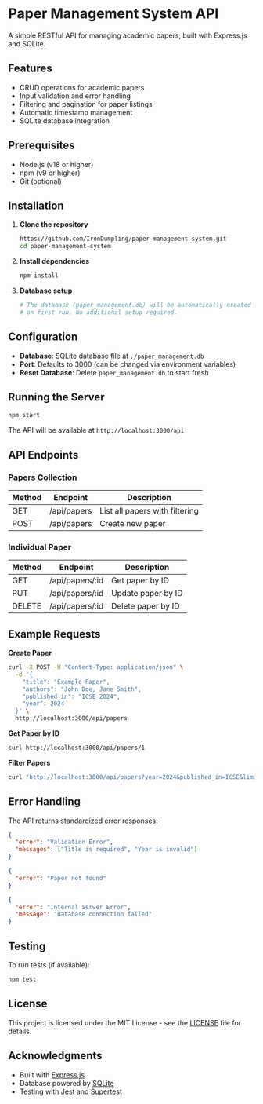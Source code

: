 # Paper Management System API

A simple RESTful API for managing academic papers, built with Express.js and SQLite.

## Features

- CRUD operations for academic papers
- Input validation and error handling
- Filtering and pagination for paper listings
- Automatic timestamp management
- SQLite database integration

## Prerequisites

- Node.js (v18 or higher)
- npm (v9 or higher)
- Git (optional)

## Installation

1. **Clone the repository**
   ```bash
   https://github.com/IronDumpling/paper-management-system.git
   cd paper-management-system
   ```

2. **Install dependencies**
   ```bash
   npm install
   ```

3. **Database setup**
   ```bash
   # The database (paper_management.db) will be automatically created
   # on first run. No additional setup required.
   ```

## Configuration

- **Database**: SQLite database file at `./paper_management.db`
- **Port**: Defaults to 3000 (can be changed via environment variables)
- **Reset Database**: Delete `paper_management.db` to start fresh

## Running the Server

```bash
npm start
```

The API will be available at `http://localhost:3000/api`

## API Endpoints

### Papers Collection

| Method | Endpoint          | Description                     |
|--------|-------------------|---------------------------------|
| GET    | /api/papers       | List all papers with filtering  |
| POST   | /api/papers       | Create new paper                |

### Individual Paper

| Method | Endpoint          | Description          |
|--------|-------------------|----------------------|
| GET    | /api/papers/:id   | Get paper by ID      |
| PUT    | /api/papers/:id   | Update paper by ID   |
| DELETE | /api/papers/:id   | Delete paper by ID   |

## Example Requests

**Create Paper**
```bash
curl -X POST -H "Content-Type: application/json" \
  -d '{
    "title": "Example Paper",
    "authors": "John Doe, Jane Smith",
    "published_in": "ICSE 2024",
    "year": 2024
  }' \
  http://localhost:3000/api/papers
```

**Get Paper by ID**
```bash
curl http://localhost:3000/api/papers/1
```

**Filter Papers**
```bash
curl "http://localhost:3000/api/papers?year=2024&published_in=ICSE&limit=5"
```

## Error Handling

The API returns standardized error responses:

```json
{
  "error": "Validation Error",
  "messages": ["Title is required", "Year is invalid"]
}

{
  "error": "Paper not found"
}

{
  "error": "Internal Server Error",
  "message": "Database connection failed"
}
```

## Testing

To run tests (if available):
```bash
npm test
```

## License

This project is licensed under the MIT License - see the [LICENSE](LICENSE) file for details.

## Acknowledgments

- Built with [Express.js](https://expressjs.com/)
- Database powered by [SQLite](https://www.sqlite.org/)
- Testing with [Jest](https://jestjs.io/) and [Supertest](https://github.com/ladjs/supertest)